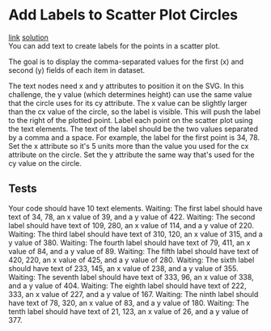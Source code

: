 # Add Labels to Scatter Plot Circles
[link](https://www.freecodecamp.org/learn/data-visualization/data-visualization-with-d3/add-labels-to-scatter-plot-circles) [solution](./solution.html)
<br>
You can add text to create labels for the points in a scatter plot.

The goal is to display the comma-separated values for the first (x) and second (y) fields of each item in dataset.

The text nodes need x and y attributes to position it on the SVG. In this challenge, the y value (which determines height) can use the same value that the circle uses for its cy attribute. The x value can be slightly larger than the cx value of the circle, so the label is visible. This will push the label to the right of the plotted point.
Label each point on the scatter plot using the text elements. The text of the label should be the two values separated by a comma and a space. For example, the label for the first point is 34, 78. Set the x attribute so it's 5 units more than the value you used for the cx attribute on the circle. Set the y attribute the same way that's used for the cy value on the circle.

## Tests
Your code should have 10 text elements.
Waiting: The first label should have text of 34, 78, an x value of 39, and a y value of 422.
Waiting: The second label should have text of 109, 280, an x value of 114, and a y value of 220.
Waiting: The third label should have text of 310, 120, an x value of 315, and a y value of 380.
Waiting: The fourth label should have text of 79, 411, an x value of 84, and a y value of 89.
Waiting: The fifth label should have text of 420, 220, an x value of 425, and a y value of 280.
Waiting: The sixth label should have text of 233, 145, an x value of 238, and a y value of 355.
Waiting: The seventh label should have text of 333, 96, an x value of 338, and a y value of 404.
Waiting: The eighth label should have text of 222, 333, an x value of 227, and a y value of 167.
Waiting: The ninth label should have text of 78, 320, an x value of 83, and a y value of 180.
Waiting: The tenth label should have text of 21, 123, an x value of 26, and a y value of 377.
